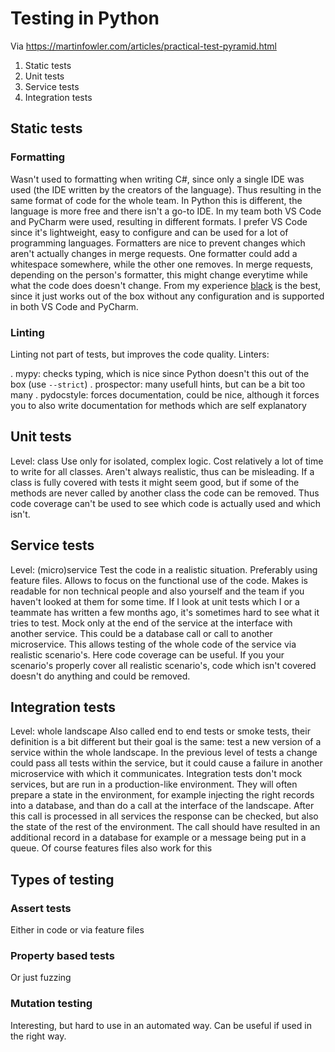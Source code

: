 # Testing in Python

Via https://martinfowler.com/articles/practical-test-pyramid.html

1. Static tests
1. Unit tests
1. Service tests
1. Integration tests

## Static tests

### Formatting

Wasn't used to formatting when writing C#, since only a single IDE was used (the IDE written by the creators of the language). Thus resulting in the same format of code for the whole team.
In Python this is different, the language is more free and there isn't a go-to IDE. In my team both VS Code and PyCharm were used, resulting in different formats.
I prefer VS Code since it's lightweight, easy to configure and can be used for a lot of programming languages.
Formatters are nice to prevent changes which aren't actually changes in merge requests. One formatter could add a whitespace somewhere, while the other one removes. In merge requests, depending on the person's formatter, this might change everytime while what the code does doesn't change. From my experience [black](https://pypi.org/project/black/) is the best, since it just works out of the box without any configuration and is supported in both VS Code and PyCharm.

### Linting

Linting not part of tests, but improves the code quality.
Linters:

. mypy: checks typing, which is nice since Python doesn't this out of the box (use `--strict`)
. prospector: many usefull hints, but can be a bit too many
. pydocstyle: forces documentation, could be nice, although it forces you to also write documentation for methods which are self explanatory

## Unit tests

Level: class
Use only for isolated, complex logic.
Cost relatively a lot of time to write for all classes.
Aren't always realistic, thus can be misleading. If a class is fully covered with tests it might seem good, but if some of the methods are never called by another class the code can be removed. Thus code coverage can't be used to see which code is actually used and which isn't.

## Service tests

Level: (micro)service
Test the code in a realistic situation.
Preferably using feature files. Allows to focus on the functional use of the code. Makes is readable for non technical people and also yourself and the team if you haven't looked at them for some time. If I look at unit tests which I or a teammate has written a few months ago, it's sometimes hard to see what it tries to test.
Mock only at the end of the service at the interface with another service. This could be a database call or call to another microservice. This allows testing of the whole code of the service via realistic scenario's. Here code coverage can be useful. If you your scenario's properly cover all realistic scenario's, code which isn't covered doesn't do anything and could be removed.

## Integration tests

Level: whole landscape
Also called end to end tests or smoke tests, their definition is a bit different but their goal is the same: test a new version of a service within the whole landscape. In the previous level of tests a change could pass all tests within the service, but it could cause a failure in another microservice with which it communicates. Integration tests don't mock services, but are run in a production-like environment. They will often prepare a state in the environment, for example injecting the right records into a database, and than do a call at the interface of the landscape. After this call is processed in all services the response can be checked, but also the state of the rest of the environment. The call should have resulted in an additional record in a database for example or a message being put in a queue.
Of course features files also work for this

## Types of testing

### Assert tests

Either in code or via feature files

### Property based tests

Or just fuzzing

### Mutation testing

Interesting, but hard to use in an automated way. Can be useful if used in the right way.